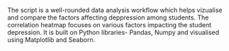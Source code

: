 The script is a well-rounded data analysis workflow which helps vizualise and compare the factors affecting deppression among students. The correlation heatmap focuses on various factors impacting the student depression. It is built on Python libraries- Pandas, Numpy and visualised using Matplotlib and Seaborn.
